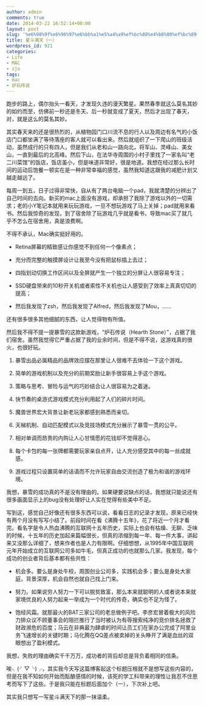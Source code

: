 ```yaml
---
author: admin
comments: true
date: 2014-03-22 16:52:14+00:00
layout: post
slug: '%e6%98%9f%e6%96%97%e6%bb%a1%e5%a4%a9%ef%bc%88%e4%b8%80%ef%bc%89'
title: 星斗满天（一）
wordpress_id: 921
categories:
- Life
- MAC
- zju
tags:
- mac
- 炉石传说
---
```


跑步的路上，偶尔抬头一看天，才发现久违的漫天繁星。果然春季就这么莫名其妙的如约而至，仿佛前一秒还是冬天、后一秒就变成了夏天，然后才出现了春天，对，就是这么的莫名其妙。





其实春天来的还是很热烈的，从植物园门口川流不息的行人以及周边有名气的小饭店门口都坐满了等待落座的客人就可以看出来。然后就组织了一下爬山的班级活动，虽然成行的只有四人，但是我们从老和山一路向北，将军山、灵峰山、美女山，一直到最后的北高峰。然后下山，在法华寺周围的小村子里找了一家名叫“老二川菜馆”的饭店，饭店虽小，但是味道非常好，很是地道。我想在经过那么长时间的运动后饱餐一顿实在是一种非常幸福的感觉，虽然我知道这跟我的减肥计划又越走越远了。





每周一到五，日子过得非常快，自从有了两台电脑一个pad，我就清楚的分辨出了自己时间的去向。新买的mac上面没有游戏，却承担了我除了游戏以外的一切需求；老的小Y笔记本就用来玩玩游戏，一旦不想玩游戏了马上关掉；pad就用来看书。然后我惊奇的发现，到了宿舍除了玩游戏几乎就是看书，导致mac买了就几乎不怎么在宿舍用，真是浪费啊。





不得不承认，Mac确实挺好用的。







  * Retina屏幕的精致感让你感觉不到任何一个像素点；


  * 充分而完整的触摸屏设计让我至今没有把鼠标插上去过；


  * 四指划动切换工作区间以及全屏就产生一个独立的分屏让人很容易专注；


  * SSD硬盘带来的10秒开关机或者索性不关机也让人感受到了效率上真真切切的提高；


  * 然后我发现了zsh，然后我发现了Alfred，然后我发现了Mou，……





还有很多很多其他细腻的东西，让人觉得物有所值。






然后我不得不提一提暴雪的这款新游戏，“炉石传说（Hearth Stone）”，占据了我们宿舍。虽然我觉得它严重占据了我的业余时间，但是不得不说，这游戏真的很火，也很好玩。







  1. 暴雪出品必属精品的品牌效应摆在那里让人很难不去体验一下这个游戏。


  2. 简单的游戏机制以及充分的前期奖励让新手很容易上手这个游戏。


  3. 策略与思考、冒险与运气的巧妙结合让人很容易为之着迷。


  4. 快节奏的桌游式游戏模式充分利用起了人们的碎片时间。


  5. 魔兽世界宏大背景让新老玩家都感到熟悉而亲切。


  6. 天梯机制、自动匹配模式以及竞技场模式充分展示了暴雪一贯的公平。


  7. 相对单调而昂贵的内购让人心甘情愿的花钱却不觉得恶心。


  8. 每个卡包的每一张牌都需要玩家亲自点开，让人充分感受其中的每一丝成就感。


  9. 游戏过程只设置简单的话语而不允许玩家自由交流创造了极为和谐的游戏环境。





我想，暴雪的成功真的不是没有理由的。如果硬要说缺点的话，我想就只能说还有很多画面显示上的bug没有处理好让人实在觉得有些美中不足。





写到这，感觉自己好像还有很多东西可以说，看看日志的记录才发现，原来已经快有两个月没有写写小结了。前段时间在看《沸腾十五年》，花了将近一个月才看完。看名字是令人热血沸腾的互联网十五年历史，实际上也会有枯燥、无聊、乏味的时候，十五年的历史加起来篇幅很长，但真的浓缩到每一年、每一件大事，讲起来又没那么详细了，想来作者也是人力有限啊。仔细想想，从1995年中国互联网元年开始成立的互联网公司多如牛毛，但真正成功的也就那么几家。我发现，每个成功的创业者背后基本都有些共性：







  * 机会多。要么是身处牛校，周围创业公司多，实践机会多；要么是身处大家庭，背景深厚，机会自然也就自己找上门来。


  * 努力。如果说穷人努力一下可以脱贫致富，那么本来就聪明的人或者说本来就家境优良的人努力起来一举成为一个时代的传奇，确实也不足为怪了。


  * 饱经风霜。就那最火的BAT三家公司的老总做例子吧。李彦宏冒着极大的风险力排众议不顾董事会的阻拦推行了当时被认为有辱搜索纯净的竞价排名拯救了财政濒危的百度；马云在非典最为肆虐的时间让员工们在家办公完成了阿里业务飞速增长的关键时期；马化腾在QQ差点被卖掉的关头睁开了满是血丝的双眼想出了盈利模式。





我想，失败的理由确实千千万万，成功者的背后却总是背负着相同的信条。





唉╮(╯▽╰)╭，其实我今天写这篇博客起这个标题压根就不是想写这些内容的，但是在我不知如何开始而酝酿感情的时候，该死的学工科带来的理性让我忍不住思考而写下了这些。于是我只能在标题后面加个（一），下次补上吧。





其实我只想写一写星斗满天下的那一抹温柔。



